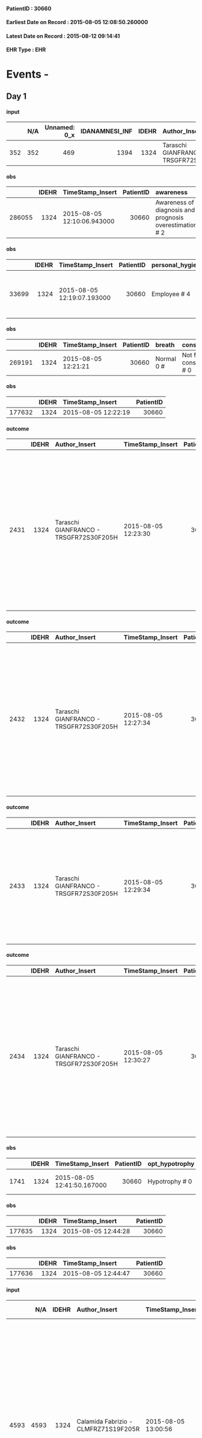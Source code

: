 
#### PatientID : 30660
#### Earliest Date on Record : 2015-08-05 12:08:50.260000
#### Latest Date on Record : 2015-08-12 09:14:41
#### EHR Type : EHR

# Events - 

## Day 1

#### input
|     |    N/A |   Unnamed: 0_x |   IDANAMNESI_INF |   IDEHR | Author_Insert                          | TimeStamp_Insert           | EHRType   |   PatientID |   IDDigitalSignDocument |   Non_Rilevabile_x | Note_Non_Rilevabile_x   | nutritional   | cognitivo_percettivo   | perc_salute               | rapporti_fam   | persone_vicine   | Caregiver   | Religion     |
|----:|-------:|---------------:|-----------------:|--------:|:---------------------------------------|:---------------------------|:----------|------------:|------------------------:|-------------------:|:------------------------|:--------------|:-----------------------|:--------------------------|:---------------|:-----------------|:------------|:-------------|
| 352 |    352 |            469 |             1394 |    1324 | Taraschi GIANFRANCO - TRSGFR72S30F205H | 2015-08-05 12:08:50.260000 | EHR       |       30660 |                  114526 |                  0 | NR                      | emesis # 1    | uncontrolled pain # 0  | perdit√ † Performance # 0 | is # 0         | sons             | husband     | Catholic # 0 |

#### obs
|        |   IDEHR | TimeStamp_Insert           |   PatientID | awareness                                               |
|-------:|--------:|:---------------------------|------------:|:--------------------------------------------------------|
| 286055 |    1324 | 2015-08-05 12:10:06.943000 |       30660 | Awareness of diagnosis and prognosis overestimation # 2 |

#### obs
|       |   IDEHR | TimeStamp_Insert           |   PatientID | personal_hygiene   | urine_elimination   | mobility     | active_diuresis     | asthenia   | motor_performance                                                                                  | body_temp    | diet       | feces_elimination   |
|------:|--------:|:---------------------------|------------:|:-------------------|:--------------------|:-------------|:--------------------|:-----------|:---------------------------------------------------------------------------------------------------|:-------------|:-----------|:--------------------|
| 33699 |    1324 | 2015-08-05 12:19:07.193000 |       30660 | Employee # 4       | Employee # 4        | Employee # 4 | active diuresis # 0 | Severe # 2 | 30% - Patient with directions to the hospital or home hospitalization, intensive home support # 03 | Apyrexia # 0 | Absent # 4 | Employee # 4        |

#### obs
|        |   IDEHR | TimeStamp_Insert    |   PatientID | breath     | consolability           | body_language   | facial_expression                       |
|-------:|--------:|:--------------------|------------:|:-----------|:------------------------|:----------------|:----------------------------------------|
| 269191 |    1324 | 2015-08-05 12:21:21 |       30660 | Normal 0 # | Not for consolation # 0 | Relaxed # 0     | Sad, anxious, contracted (frowning) # 1 |

#### obs
|        |   IDEHR | TimeStamp_Insert    |   PatientID |
|-------:|--------:|:--------------------|------------:|
| 177632 |    1324 | 2015-08-05 12:22:19 |       30660 |

#### outcome
|      |   IDEHR | Author_Insert                          | TimeStamp_Insert    |   PatientID |   IDDigitalSignDocument |   IDPAI_VIDAS | opt_problem                         |   opt_problem_num | opt_obiettivo                                                                                                                                                                              |   opt_obiettivo_num | opt_stato_problema   |   opt_stato_problema_num | opt_interventi                                                                                                                                                                                                                                                 |   opt_interventi_num |
|-----:|--------:|:---------------------------------------|:--------------------|------------:|------------------------:|--------------:|:------------------------------------|------------------:|:-------------------------------------------------------------------------------------------------------------------------------------------------------------------------------------------|--------------------:|:---------------------|-------------------------:|:---------------------------------------------------------------------------------------------------------------------------------------------------------------------------------------------------------------------------------------------------------------|---------------------:|
| 2431 |    1324 | Taraschi GIANFRANCO - TRSGFR72S30F205H | 2015-08-05 12:23:30 |       30660 |                  114544 |          4441 | Deficit in the care of s√® # 25 = 0 |                 4 | Maintain dignity ¬ † of the patient, where possible, helping him to accept their own limitations, considering himself realistic and objective (eating, bathing, dressing, delete) # 42 = 0 |                   4 | Open Problem # 1     |                        1 | Counseling - Encourage to express feelings about the care deficit s√® # 184 = 0; Counseling - Exploring her gently disabilit√ † ¬ † # 185 = 0; Counseling - Exploring the patient's feelings in relation to his disability √ † ¬ † and its need help # 186 = 0 |                    4 |

#### outcome
|      |   IDEHR | Author_Insert                          | TimeStamp_Insert    |   PatientID |   IDDigitalSignDocument |   IDPAI_VIDAS | opt_problem                               |   opt_problem_num | opt_obiettivo                                  |   opt_obiettivo_num | opt_stato_problema   |   opt_stato_problema_num | opt_interventi                                                                                                                                                                                                                        |   opt_interventi_num |
|-----:|--------:|:---------------------------------------|:--------------------|------------:|------------------------:|--------------:|:------------------------------------------|------------------:|:-----------------------------------------------|--------------------:|:---------------------|-------------------------:|:--------------------------------------------------------------------------------------------------------------------------------------------------------------------------------------------------------------------------------------|---------------------:|
| 2432 |    1324 | Taraschi GIANFRANCO - TRSGFR72S30F205H | 2015-08-05 12:27:34 |       30660 |                  114548 |          4442 | Nutrition / Hydration inadequate # 34 = 0 |                 4 | Proper power management via NET / NPT # 75 = 0 |                   4 | Open Problem # 1     |                        1 | Counseling - Educate the importance of adequate nutrition to the needs of the assisted and prognosis # 631 = 0; Counseling - Educate the importance of administering reduced, frequent meals distributed throughout the day # 632 = 0 |                    4 |

#### outcome
|      |   IDEHR | Author_Insert                          | TimeStamp_Insert    |   PatientID |   IDDigitalSignDocument |   IDPAI_VIDAS | opt_problem                                                      |   opt_problem_num | opt_obiettivo                                                           |   opt_obiettivo_num | opt_stato_problema   |   opt_stato_problema_num | opt_interventi                                                                                                                                                                          |   opt_interventi_num |
|-----:|--------:|:---------------------------------------|:--------------------|------------:|------------------------:|--------------:|:-----------------------------------------------------------------|------------------:|:------------------------------------------------------------------------|--------------------:|:---------------------|-------------------------:|:----------------------------------------------------------------------------------------------------------------------------------------------------------------------------------------|---------------------:|
| 2433 |    1324 | Taraschi GIANFRANCO - TRSGFR72S30F205H | 2015-08-05 12:29:34 |       30660 |                  114555 |          4443 | Impaired mobility † ¬ / limitation of physical movement # 27 = 0 |                 4 | Minimize possibilities ¬ † injury. If present, maintaining QoL # 47 = 0 |                   4 | Open Problem # 1     |                        1 | Implementation PAI - Avoid biased positions # 294 = 0; PAI Implementation - Keeping the skin well hydrated and elastic # 295 = 0; PAI Implementation - Adaptation environment # 296 = 0 |                    4 |

#### outcome
|      |   IDEHR | Author_Insert                          | TimeStamp_Insert    |   PatientID |   IDDigitalSignDocument |   IDPAI_VIDAS | opt_problem                                                                |   opt_problem_num | opt_obiettivo                                                   |   opt_obiettivo_num | opt_stato_problema   |   opt_stato_problema_num | opt_interventi                                                                                                                                                                                                                                                                   |   opt_interventi_num |
|-----:|--------:|:---------------------------------------|:--------------------|------------:|------------------------:|--------------:|:---------------------------------------------------------------------------|------------------:|:----------------------------------------------------------------|--------------------:|:---------------------|-------------------------:|:---------------------------------------------------------------------------------------------------------------------------------------------------------------------------------------------------------------------------------------------------------------------------------|---------------------:|
| 2434 |    1324 | Taraschi GIANFRANCO - TRSGFR72S30F205H | 2015-08-05 12:30:27 |       30660 |                  114556 |          4444 | Alteration of comfort associated with chronic pain and / or acute # 29 = 0 |                 2 | The patient riferir√ † ¬ † a satisfactory pain control # 56 = 0 |                   1 | Open Problem # 1     |                        1 | Implementation PAI - Therapeutic adjustment # 441 = 0; Implementation PAI - Evaluate the efficacy of drug administration # 443 = 0; Counseling - Sharing with the patient the therapeutic path # 444 = 0; Counseling - Sharing with the caregiver the therapeutic path # 445 = 0 |                    2 |

#### obs
|      |   IDEHR | TimeStamp_Insert           |   PatientID | opt_hypotrophy   | anorexia     | asthenia   | dyspnoea   | body_temp    | mood                | cognitive_state       |
|-----:|--------:|:---------------------------|------------:|:-----------------|:-------------|:-----------|:-----------|:-------------|:--------------------|:----------------------|
| 1741 |    1324 | 2015-08-05 12:41:50.167000 |       30660 | Hypotrophy # 0   | Anorexia # 0 | Severe # 3 | No # 0     | Apyrexia # 0 | Closing itself # 01 | confused at times 0 # |

#### obs
|        |   IDEHR | TimeStamp_Insert    |   PatientID |
|-------:|--------:|:--------------------|------------:|
| 177635 |    1324 | 2015-08-05 12:44:28 |       30660 |

#### obs
|        |   IDEHR | TimeStamp_Insert    |   PatientID |
|-------:|--------:|:--------------------|------------:|
| 177636 |    1324 | 2015-08-05 12:44:47 |       30660 |

#### input
|      |    N/A |   IDEHR | Author_Insert                        | TimeStamp_Insert    | EHRType   |   PatientID |   IDDigitalSignDocument | persone_vicine   |   Unnamed: 0_y |   IDANAMNESI_MED |   Non_Rilevabile_y | Note_Non_Rilevabile_y   | opt_consapevolezza                   | diagnosis                                                                                                                                                                                                                                                                                                                                                                        |
|-----:|-------:|--------:|:-------------------------------------|:--------------------|:----------|------------:|------------------------:|:-----------------|---------------:|-----------------:|-------------------:|:------------------------|:-------------------------------------|:---------------------------------------------------------------------------------------------------------------------------------------------------------------------------------------------------------------------------------------------------------------------------------------------------------------------------------------------------------------------------------|
| 4593 |   4593 |    1324 | Calamida Fabrizio - CLMFRZ71S19F205R | 2015-08-05 13:00:56 | EHR       |       30660 |                  114582 | N/A              |           1269 |             2530 |                  0 | NR                      | There are elements of evaluation # 7 | diagnosis of uterine leiomyosarcoma in November 2011 treated surgically, CT and RT palliation of bone metastases. Currently, the extent of disease √® peritoneal, bone (diffuse to the rachis in toto conditioning paraplegia, right clavicle and humerus), pulmonary and cerebral for which √® been hospitalized from 27/07 to 08/05/2015 for execution of RT palliative brain. |

#### input
|       |    N/A |   IDEHR | Author_Insert                        | TimeStamp_Insert    | EHRType   |   PatientID |   IDDigitalSignDocument | persone_vicine   |   Unnamed: 0_x.2 |   IDDIAGNOSI_CROSSOU |   Non_Rilevabile_x.2 | ds_ICD                                        |
|------:|-------:|--------:|:-------------------------------------|:--------------------|:----------|------------:|------------------------:|:-----------------|-----------------:|---------------------:|---------------------:|:----------------------------------------------|
| 13984 |  13984 |    1324 | Calamida Fabrizio - CLMFRZ71S19F205R | 2015-08-05 14:47:17 | EHR       |       30660 |                  114640 | N/A              |             1769 |                 1769 |                    0 | V667 - Trattamento per cure palliative#2402=0 |

#### input
|       |    N/A |   IDEHR | Author_Insert                        | TimeStamp_Insert    | EHRType   |   PatientID |   IDDigitalSignDocument | persone_vicine   |   Unnamed: 0_x.2 |   IDDIAGNOSI_CROSSOU |   Non_Rilevabile_x.2 | ds_ICD                                                               |
|------:|-------:|--------:|:-------------------------------------|:--------------------|:----------|------------:|------------------------:|:-----------------|-----------------:|---------------------:|---------------------:|:---------------------------------------------------------------------|
| 13985 |  13985 |    1324 | Calamida Fabrizio - CLMFRZ71S19F205R | 2015-08-05 14:47:32 | EHR       |       30660 |                  114641 | N/A              |             1770 |                 1770 |                    0 | 1976 - Tumori maligni secondari di retroperitoneo e peritoneo#2154=0 |

#### input
|       |    N/A |   IDEHR | Author_Insert                        | TimeStamp_Insert    | EHRType   |   PatientID |   IDDigitalSignDocument | persone_vicine   |   Unnamed: 0_x.2 |   IDDIAGNOSI_CROSSOU |   Non_Rilevabile_x.2 | ds_ICD                                             |
|------:|-------:|--------:|:-------------------------------------|:--------------------|:----------|------------:|------------------------:|:-----------------|-----------------:|---------------------:|---------------------:|:---------------------------------------------------|
| 13986 |  13986 |    1324 | Calamida Fabrizio - CLMFRZ71S19F205R | 2015-08-05 14:47:44 | EHR       |       30660 |                  114642 | N/A              |             1771 |                 1771 |                    0 | 1970 - Tumori maligni secondari del polmone#2148=0 |

#### input
|       |    N/A |   IDEHR | Author_Insert                        | TimeStamp_Insert    | EHRType   |   PatientID |   IDDigitalSignDocument | persone_vicine   |   Unnamed: 0_x.2 |   IDDIAGNOSI_CROSSOU |   Non_Rilevabile_x.2 | ds_ICD                                                         |
|------:|-------:|--------:|:-------------------------------------|:--------------------|:----------|------------:|------------------------:|:-----------------|-----------------:|---------------------:|---------------------:|:---------------------------------------------------------------|
| 13987 |  13987 |    1324 | Calamida Fabrizio - CLMFRZ71S19F205R | 2015-08-05 14:47:56 | EHR       |       30660 |                  114643 | N/A              |             1772 |                 1772 |                    0 | 1985 - Tumori maligni secondari di osso e midollo osseo#2162=0 |

#### input
|       |    N/A |   IDEHR | Author_Insert                        | TimeStamp_Insert    | EHRType   |   PatientID |   IDDigitalSignDocument | persone_vicine   |   Unnamed: 0_x.2 |   IDDIAGNOSI_CROSSOU |   Non_Rilevabile_x.2 | ds_ICD                                                               |
|------:|-------:|--------:|:-------------------------------------|:--------------------|:----------|------------:|------------------------:|:-----------------|-----------------:|---------------------:|---------------------:|:---------------------------------------------------------------------|
| 13988 |  13988 |    1324 | Calamida Fabrizio - CLMFRZ71S19F205R | 2015-08-05 14:48:14 | EHR       |       30660 |                  114644 | N/A              |             1773 |                 1773 |                    0 | 1983 - Tumori maligni secondari di encefalo e midollo spinale#2160=0 |

#### input
|       |    N/A |   IDEHR | Author_Insert                        | TimeStamp_Insert    | EHRType   |   PatientID |   IDDigitalSignDocument | persone_vicine   |   Unnamed: 0_x.2 |   IDDIAGNOSI_CROSSOU |   Non_Rilevabile_x.2 | ds_ICD                                                         |
|------:|-------:|--------:|:-------------------------------------|:--------------------|:----------|------------:|------------------------:|:-----------------|-----------------:|---------------------:|---------------------:|:---------------------------------------------------------------|
| 13989 |  13989 |    1324 | Calamida Fabrizio - CLMFRZ71S19F205R | 2015-08-05 14:48:26 | EHR       |       30660 |                  114645 | N/A              |             1774 |                 1774 |                    0 | V604 - Mancanza di un familiare capace di prestare cure#2383=0 |

#### obs
|       |   IDEHR | TimeStamp_Insert           |   PatientID | opt_cooperation                           | chk_ausili_presidi   | opt_care_giver   | motor_performance              | body_temp    | agitation_behavior_freq   |
|------:|--------:|:---------------------------|------------:|:------------------------------------------|:---------------------|:-----------------|:-------------------------------|:-------------|:--------------------------|
| 78694 |    1324 | 2015-08-05 17:11:32.940000 |       30660 | discomfort to the technical maneuvers # 2 | absorbency # 0       | This # 0         | bedridden, nontransferable # 5 | Apyrexia # 1 | quiet # 0                 |

#### obs
|        |   IDEHR | TimeStamp_Insert    |   PatientID |
|-------:|--------:|:--------------------|------------:|
| 131067 |    1324 | 2015-08-05 17:13:09 |       30660 |

#### obs
|       |   IDEHR | TimeStamp_Insert           |   PatientID | personal_hygiene   | urine_elimination   | mobility     | active_diuresis     | asthenia   | motor_performance                                                                                  | body_temp    | mood                | diet       | feces_elimination   |
|------:|--------:|:---------------------------|------------:|:-------------------|:--------------------|:-------------|:--------------------|:-----------|:---------------------------------------------------------------------------------------------------|:-------------|:--------------------|:-----------|:--------------------|
| 33716 |    1324 | 2015-08-05 21:57:01.413000 |       30660 | Employee # 4       | Employee # 4        | Employee # 4 | active diuresis # 0 | Severe # 2 | 30% - Patient with directions to the hospital or home hospitalization, intensive home support # 03 | Apyrexia # 0 | Closing itself # 01 | Absent # 4 | Employee # 4        |

#### obs
|        |   IDEHR | TimeStamp_Insert    |   PatientID |
|-------:|--------:|:--------------------|------------:|
| 177651 |    1324 | 2015-08-05 21:57:22 |       30660 |

#### obs
|       |   IDEHR | TimeStamp_Insert           |   PatientID |
|------:|--------:|:---------------------------|------------:|
| 33730 |    1324 | 2015-08-06 06:09:12.087000 |       30660 |

#### obs
|        |   IDEHR | TimeStamp_Insert    |   PatientID | pain_relief              |
|-------:|--------:|:--------------------|------------:|:-------------------------|
| 177664 |    1324 | 2015-08-06 06:10:38 |       30660 | 100% - Total Relief # 10 |

#### obs
|       |   IDEHR | TimeStamp_Insert           |   PatientID | chk_ausili_presidi      |
|------:|--------:|:---------------------------|------------:|:------------------------|
| 78707 |    1324 | 2015-08-06 06:43:57.253000 |       30660 | disposable sleepers # 1 |

#### obs
|        |   IDEHR | TimeStamp_Insert    |   PatientID | breath     | consolability           | body_language                             | facial_expression           |
|-------:|--------:|:--------------------|------------:|:-----------|:------------------------|:------------------------------------------|:----------------------------|
| 269198 |    1324 | 2015-08-06 06:45:30 |       30660 | Normal 0 # | Not for consolation # 0 | Teso. nervous movements. Restlessness # 1 | Smiling or inexpressive # 0 |

#### obs
|        |   IDEHR | TimeStamp_Insert    |   PatientID | breath     | consolability           | body_language                             | facial_expression           |
|-------:|--------:|:--------------------|------------:|:-----------|:------------------------|:------------------------------------------|:----------------------------|
| 269200 |    1324 | 2015-08-06 10:04:44 |       30660 | Normal 0 # | Not for consolation # 0 | Teso. nervous movements. Restlessness # 1 | Smiling or inexpressive # 0 |

#### obs
|       |   IDEHR | TimeStamp_Insert           |   PatientID | personal_hygiene   | urine_elimination   | mobility     | active_diuresis     | lack_of_appetite     | asthenia   | dyspnoea               | motor_performance                                                                                  | mood        | diet       | cognitive_state          | feces_elimination   | consumption_help   |
|------:|--------:|:---------------------------|------------:|:-------------------|:--------------------|:-------------|:--------------------|:---------------------|:-----------|:-----------------------|:---------------------------------------------------------------------------------------------------|:------------|:-----------|:-------------------------|:--------------------|:-------------------|
| 33745 |    1324 | 2015-08-06 11:27:36.523000 |       30660 | Employee # 4       | Employee # 4        | Employee # 4 | active diuresis # 0 | loss of appetite # 0 | Severe # 2 | from severe stress # 2 | 30% - Patient with directions to the hospital or home hospitalization, intensive home support # 03 | Apathy # 00 | Absent # 4 | confused - sometimes # 0 | Employee # 4        | # 4 employees      |

#### obs
|       |   IDEHR | TimeStamp_Insert           |   PatientID | opt_cooperation   | opt_care_giver   | asthenia   | motor_performance              | body_temp    | agitation_behavior_freq   | diet       |
|------:|--------:|:---------------------------|------------:|:------------------|:-----------------|:-----------|:-------------------------------|:-------------|:--------------------------|:-----------|
| 78719 |    1324 | 2015-08-06 11:39:39.203000 |       30660 | uncooperative # 1 | This # 0         | Severe # 2 | bedridden, nontransferable # 5 | Apyrexia # 1 | quiet # 0                 | absent # 4 |

#### obs
|        |   IDEHR | TimeStamp_Insert    |   PatientID |
|-------:|--------:|:--------------------|------------:|
| 131082 |    1324 | 2015-08-06 11:40:33 |       30660 |


## Day 2

#### obs
|      |   IDEHR | TimeStamp_Insert           |   PatientID | opt_hypotrophy   | anorexia     | asthenia   | dyspnoea   | body_temp    | mood                | cognitive_state       |
|-----:|--------:|:---------------------------|------------:|:-----------------|:-------------|:-----------|:-----------|:-------------|:--------------------|:----------------------|
| 1749 |    1324 | 2015-08-06 15:44:12.417000 |       30660 | Hypotrophy # 0   | Anorexia # 0 | Severe # 3 | No # 0     | Apyrexia # 0 | Closing itself # 01 | confused at times 0 # |

#### obs
|        |   IDEHR | TimeStamp_Insert    |   PatientID | breath     | consolability           | body_language                             | facial_expression           |
|-------:|--------:|:--------------------|------------:|:-----------|:------------------------|:------------------------------------------|:----------------------------|
| 269205 |    1324 | 2015-08-06 15:44:39 |       30660 | Normal 0 # | Not for consolation # 0 | Teso. nervous movements. Restlessness # 1 | Smiling or inexpressive # 0 |

#### obs
|       |   IDEHR | TimeStamp_Insert           |   PatientID | chk_ausili_presidi      | opt_care_giver   | chk_gastrointestinal_symptoms   | dyspnoea    | motor_performance              |
|------:|--------:|:---------------------------|------------:|:------------------------|:-----------------|:--------------------------------|:------------|:-------------------------------|
| 78739 |    1324 | 2015-08-06 16:21:24.827000 |       30660 | disposable sleepers # 1 | This # 0         | loss of appetite # 3            | at rest # 0 | bedridden, nontransferable # 5 |

#### obs
|        |   IDEHR | TimeStamp_Insert    |   PatientID |
|-------:|--------:|:--------------------|------------:|
| 131095 |    1324 | 2015-08-06 16:22:00 |       30660 |

#### obs
|       |   IDEHR | TimeStamp_Insert           |   PatientID | personal_hygiene   | urine_elimination   | mobility     | active_diuresis     | lack_of_appetite     | asthenia   | dyspnoea               | motor_performance                                                                                  | mood        | diet       | cognitive_state          | feces_elimination   | consumption_help   |
|------:|--------:|:---------------------------|------------:|:-------------------|:--------------------|:-------------|:--------------------|:---------------------|:-----------|:-----------------------|:---------------------------------------------------------------------------------------------------|:------------|:-----------|:-------------------------|:--------------------|:-------------------|
| 33759 |    1324 | 2015-08-06 17:02:14.510000 |       30660 | Employee # 4       | Employee # 4        | Employee # 4 | active diuresis # 0 | loss of appetite # 0 | Severe # 2 | from severe stress # 2 | 30% - Patient with directions to the hospital or home hospitalization, intensive home support # 03 | Apathy # 00 | Absent # 4 | confused - sometimes # 0 | Employee # 4        | # 4 employees      |

#### obs
|        |   IDEHR | TimeStamp_Insert    |   PatientID | pain_relief              |
|-------:|--------:|:--------------------|------------:|:-------------------------|
| 177692 |    1324 | 2015-08-06 17:02:38 |       30660 | 100% - Total Relief # 10 |

#### obs
|        |   IDEHR | TimeStamp_Insert           |   PatientID |
|-------:|--------:|:---------------------------|------------:|
| 286063 |    1324 | 2015-08-06 21:19:20.277000 |       30660 |

#### obs
|       |   IDEHR | TimeStamp_Insert           |   PatientID | personal_hygiene   | urine_elimination   | mobility     | active_diuresis     | asthenia   | motor_performance                                                                                  | diet       | cognitive_state             | feces_elimination   | consumption_help   |
|------:|--------:|:---------------------------|------------:|:-------------------|:--------------------|:-------------|:--------------------|:-----------|:---------------------------------------------------------------------------------------------------|:-----------|:----------------------------|:--------------------|:-------------------|
| 33774 |    1324 | 2015-08-07 05:34:35.127000 |       30660 | Employee # 4       | Employee # 4        | Employee # 4 | active diuresis # 0 | Severe # 2 | 30% - Patient with directions to the hospital or home hospitalization, intensive home support # 03 | Absent # 4 | confused - continuously # 1 | Employee # 4        | # 4 employees      |

#### obs
|        |   IDEHR | TimeStamp_Insert    |   PatientID | breath     | consolability           | body_language   | facial_expression           |
|-------:|--------:|:--------------------|------------:|:-----------|:------------------------|:----------------|:----------------------------|
| 269211 |    1324 | 2015-08-07 05:35:24 |       30660 | Normal 0 # | Not for consolation # 0 | Relaxed # 0     | Smiling or inexpressive # 0 |

#### obs
|       |   IDEHR | TimeStamp_Insert           |   PatientID | chk_ausili_presidi                   | opt_care_giver   | body_temp    |
|------:|--------:|:---------------------------|------------:|:-------------------------------------|:-----------------|:-------------|
| 78759 |    1324 | 2015-08-07 06:02:45.947000 |       30660 | absorbency # 0; bladder catheter # 3 | absent # 2       | Apyrexia # 1 |

#### obs
|        |   IDEHR | TimeStamp_Insert    |   PatientID |
|-------:|--------:|:--------------------|------------:|
| 131112 |    1324 | 2015-08-07 06:03:35 |       30660 |


## Day 3

#### obs
|       |   IDEHR | TimeStamp_Insert           |   PatientID | personal_hygiene   | urine_elimination   | mobility     | active_diuresis     | asthenia   | motor_performance                                                                                  | body_temp    | diet       | cognitive_state             | feces_elimination   |
|------:|--------:|:---------------------------|------------:|:-------------------|:--------------------|:-------------|:--------------------|:-----------|:---------------------------------------------------------------------------------------------------|:-------------|:-----------|:----------------------------|:--------------------|
| 33781 |    1324 | 2015-08-07 12:18:13.197000 |       30660 | Employee # 4       | Employee # 4        | Employee # 4 | active diuresis # 0 | Severe # 2 | 30% - Patient with directions to the hospital or home hospitalization, intensive home support # 03 | Apyrexia # 0 | Absent # 4 | confused - continuously # 1 | Employee # 4        |

#### obs
|       |   IDEHR | TimeStamp_Insert           |   PatientID | opt_cooperation   | motor_performance              | diet       | cognitive_state          | consumption_help   |
|------:|--------:|:---------------------------|------------:|:------------------|:-------------------------------|:-----------|:-------------------------|:-------------------|
| 78776 |    1324 | 2015-08-07 12:20:06.710000 |       30660 | uncooperative # 1 | bedridden, nontransferable # 5 | absent # 4 | confused - sometimes # 0 | # 4 employees      |

#### obs
|        |   IDEHR | TimeStamp_Insert    |   PatientID |
|-------:|--------:|:--------------------|------------:|
| 177716 |    1324 | 2015-08-07 12:21:34 |       30660 |

#### obs
|        |   IDEHR | TimeStamp_Insert           |   PatientID |
|-------:|--------:|:---------------------------|------------:|
| 286066 |    1324 | 2015-08-07 15:15:08.197000 |       30660 |

#### obs
|        |   IDEHR | TimeStamp_Insert    |   PatientID | pain_freq      |
|-------:|--------:|:--------------------|------------:|:---------------|
| 177727 |    1324 | 2015-08-07 15:16:59 |       30660 | Continuous 0 # |

#### obs
|      |   IDEHR | TimeStamp_Insert           |   PatientID | opt_hypotrophy   | anorexia     | asthenia   | dyspnoea   | body_temp    | agitation_behavior_freq   | cognitive_state           |
|-----:|--------:|:---------------------------|------------:|:-----------------|:-------------|:-----------|:-----------|:-------------|:--------------------------|:--------------------------|
| 1751 |    1324 | 2015-08-07 15:19:22.543000 |       30660 | Hypotrophy # 0   | Anorexia # 0 | Severe # 3 | No # 0     | Apyrexia # 0 | agitated at times # 2     | continuously confused # 1 |

#### obs
|       |   IDEHR | TimeStamp_Insert           |   PatientID | opt_cooperation   | opt_care_giver   | opt_dehydration   | motor_performance              | diet       | cognitive_state          | consumption_help   |
|------:|--------:|:---------------------------|------------:|:------------------|:-----------------|:------------------|:-------------------------------|:-----------|:-------------------------|:-------------------|
| 78786 |    1324 | 2015-08-07 16:34:51.733000 |       30660 | uncooperative # 1 | This # 0         | Dehydration # 0   | bedridden, nontransferable # 5 | absent # 4 | confused - sometimes # 0 | # 4 employees      |

#### obs
|        |   IDEHR | TimeStamp_Insert    |   PatientID |
|-------:|--------:|:--------------------|------------:|
| 131131 |    1324 | 2015-08-07 16:35:24 |       30660 |

#### obs
|        |   IDEHR | TimeStamp_Insert    |   PatientID | breath     | consolability           | body_language   | facial_expression           |
|-------:|--------:|:--------------------|------------:|:-----------|:------------------------|:----------------|:----------------------------|
| 269219 |    1324 | 2015-08-07 18:05:42 |       30660 | Normal 0 # | Not for consolation # 0 | Relaxed # 0     | Smiling or inexpressive # 0 |

#### obs
|       |   IDEHR | TimeStamp_Insert           |   PatientID | personal_hygiene   | urine_elimination   | mobility     | active_diuresis     | lack_of_appetite     | asthenia   | dyspnoea               | motor_performance                                                                       | diet       | feces_elimination   | consumption_help   |
|------:|--------:|:---------------------------|------------:|:-------------------|:--------------------|:-------------|:--------------------|:---------------------|:-----------|:-----------------------|:----------------------------------------------------------------------------------------|:-----------|:--------------------|:-------------------|
| 33794 |    1324 | 2015-08-07 18:13:43.277000 |       30660 | Employee # 4       | Employee # 4        | Employee # 4 | active diuresis # 0 | loss of appetite # 0 | Severe # 2 | from severe stress # 2 | 20% - Patient with serious impairment of organ functions, one or irreversible pi√π # 02 | Absent # 4 | Employee # 4        | # 4 employees      |

#### obs
|        |   IDEHR | TimeStamp_Insert    |   PatientID | breath     | consolability           | body_language   | facial_expression           |
|-------:|--------:|:--------------------|------------:|:-----------|:------------------------|:----------------|:----------------------------|
| 269221 |    1324 | 2015-08-08 01:58:10 |       30660 | Normal 0 # | Not for consolation # 0 | Relaxed # 0     | Smiling or inexpressive # 0 |

#### obs
|       |   IDEHR | TimeStamp_Insert           |   PatientID | personal_hygiene   | urine_elimination   | mobility     | active_diuresis     | lack_of_appetite     | asthenia   | dyspnoea               | motor_performance                                                                       | diet       | feces_elimination   | consumption_help   |
|------:|--------:|:---------------------------|------------:|:-------------------|:--------------------|:-------------|:--------------------|:---------------------|:-----------|:-----------------------|:----------------------------------------------------------------------------------------|:-----------|:--------------------|:-------------------|
| 33807 |    1324 | 2015-08-08 05:18:57.147000 |       30660 | Employee # 4       | Employee # 4        | Employee # 4 | active diuresis # 0 | loss of appetite # 0 | Severe # 2 | from severe stress # 2 | 20% - Patient with serious impairment of organ functions, one or irreversible pi√π # 02 | Absent # 4 | Employee # 4        | # 4 employees      |

#### obs
|       |   IDEHR | TimeStamp_Insert           |   PatientID | chk_ausili_presidi                   | dyspnoea    | body_temp    | agitation_behavior_freq   |
|------:|--------:|:---------------------------|------------:|:-------------------------------------|:------------|:-------------|:--------------------------|
| 78799 |    1324 | 2015-08-08 05:26:07.713000 |       30660 | absorbency # 0; bladder catheter # 3 | at rest # 0 | Apyrexia # 1 | quiet # 0                 |

#### obs
|        |   IDEHR | TimeStamp_Insert    |   PatientID |
|-------:|--------:|:--------------------|------------:|
| 131140 |    1324 | 2015-08-08 05:26:41 |       30660 |

#### obs
|        |   IDEHR | TimeStamp_Insert    |   PatientID | breath     | consolability           | body_language   | facial_expression           |
|-------:|--------:|:--------------------|------------:|:-----------|:------------------------|:----------------|:----------------------------|
| 269222 |    1324 | 2015-08-08 05:27:52 |       30660 | Normal 0 # | Not for consolation # 0 | Relaxed # 0     | Smiling or inexpressive # 0 |

#### obs
|        |   IDEHR | TimeStamp_Insert    |   PatientID | breath                                                                          | consolability           | body_language   | facial_expression           |
|-------:|--------:|:--------------------|------------:|:--------------------------------------------------------------------------------|:------------------------|:----------------|:----------------------------|
| 269225 |    1324 | 2015-08-08 10:29:34 |       30660 | Breath at times altered. Short periods of hyperventilation (breathing hard) # 1 | Not for consolation # 0 | Relaxed # 0     | Smiling or inexpressive # 0 |

#### obs
|      |   IDEHR | TimeStamp_Insert           |   PatientID | body_temp    |
|-----:|--------:|:---------------------------|------------:|:-------------|
| 1756 |    1324 | 2015-08-08 10:47:59.847000 |       30660 | Apyrexia # 0 |

#### obs
|        |   IDEHR | TimeStamp_Insert    |   PatientID | breath     | consolability           | body_language   | facial_expression           |
|-------:|--------:|:--------------------|------------:|:-----------|:------------------------|:----------------|:----------------------------|
| 269226 |    1324 | 2015-08-08 10:48:45 |       30660 | Normal 0 # | Not for consolation # 0 | Relaxed # 0     | Smiling or inexpressive # 0 |

#### obs
|        |   IDEHR | TimeStamp_Insert           |   PatientID |
|-------:|--------:|:---------------------------|------------:|
| 286069 |    1324 | 2015-08-08 10:50:55.740000 |       30660 |


## Day 4

#### obs
|        |   IDEHR | TimeStamp_Insert    |   PatientID | breath     | consolability           | body_language   | facial_expression   |
|-------:|--------:|:--------------------|------------:|:-----------|:------------------------|:----------------|:--------------------|
| 269228 |    1324 | 2015-08-08 12:41:55 |       30660 | Normal 0 # | Not for consolation # 0 | Relaxed # 0     | Grimacing # 2       |

#### obs
|        |   IDEHR | TimeStamp_Insert    |   PatientID | breath     | consolability           | body_language   | facial_expression           |
|-------:|--------:|:--------------------|------------:|:-----------|:------------------------|:----------------|:----------------------------|
| 269230 |    1324 | 2015-08-08 17:44:39 |       30660 | Normal 0 # | Not for consolation # 0 | Relaxed # 0     | Smiling or inexpressive # 0 |

#### obs
|       |   IDEHR | TimeStamp_Insert           |   PatientID | mobility     | motor_performance                                                                       |
|------:|--------:|:---------------------------|------------:|:-------------|:----------------------------------------------------------------------------------------|
| 33817 |    1324 | 2015-08-08 18:15:58.267000 |       30660 | Employee # 4 | 20% - Patient with serious impairment of organ functions, one or irreversible pi√π # 02 |

#### obs
|        |   IDEHR | TimeStamp_Insert    |   PatientID | breath     | consolability           | body_language   | facial_expression           |
|-------:|--------:|:--------------------|------------:|:-----------|:------------------------|:----------------|:----------------------------|
| 269233 |    1324 | 2015-08-08 18:17:31 |       30660 | Normal 0 # | Not for consolation # 0 | Relaxed # 0     | Smiling or inexpressive # 0 |

#### obs
|        |   IDEHR | TimeStamp_Insert    |   PatientID | breath     | consolability           | body_language   | facial_expression           |
|-------:|--------:|:--------------------|------------:|:-----------|:------------------------|:----------------|:----------------------------|
| 269237 |    1324 | 2015-08-09 05:13:26 |       30660 | Normal 0 # | Not for consolation # 0 | Relaxed # 0     | Smiling or inexpressive # 0 |

#### obs
|       |   IDEHR | TimeStamp_Insert           |   PatientID | mobility     | motor_performance                                                                       |
|------:|--------:|:---------------------------|------------:|:-------------|:----------------------------------------------------------------------------------------|
| 33839 |    1324 | 2015-08-09 06:13:16.857000 |       30660 | Employee # 4 | 20% - Patient with serious impairment of organ functions, one or irreversible pi√π # 02 |

#### obs
|        |   IDEHR | TimeStamp_Insert    |   PatientID | breath     | consolability           | body_language   | facial_expression           |
|-------:|--------:|:--------------------|------------:|:-----------|:------------------------|:----------------|:----------------------------|
| 269241 |    1324 | 2015-08-09 06:14:04 |       30660 | Normal 0 # | Not for consolation # 0 | Relaxed # 0     | Smiling or inexpressive # 0 |

#### obs
|        |   IDEHR | TimeStamp_Insert    |   PatientID | breath                                                                          | consolability           | body_language   | facial_expression           |
|-------:|--------:|:--------------------|------------:|:--------------------------------------------------------------------------------|:------------------------|:----------------|:----------------------------|
| 269244 |    1324 | 2015-08-09 10:50:52 |       30660 | Breath at times altered. Short periods of hyperventilation (breathing hard) # 1 | Not for consolation # 0 | Relaxed # 0     | Smiling or inexpressive # 0 |

#### obs
|        |   IDEHR | TimeStamp_Insert    |   PatientID |
|-------:|--------:|:--------------------|------------:|
| 131181 |    1324 | 2015-08-09 11:43:06 |       30660 |


## Day 5

#### obs
|       |   IDEHR | TimeStamp_Insert           |   PatientID | personal_hygiene   | urine_elimination   | mobility     | active_diuresis     | asthenia   | motor_performance                                                                       | diet       | feces_elimination   |
|------:|--------:|:---------------------------|------------:|:-------------------|:--------------------|:-------------|:--------------------|:-----------|:----------------------------------------------------------------------------------------|:-----------|:--------------------|
| 33856 |    1324 | 2015-08-09 16:24:32.683000 |       30660 | Employee # 4       | Employee # 4        | Employee # 4 | active diuresis # 0 | Severe # 2 | 20% - Patient with serious impairment of organ functions, one or irreversible pi√π # 02 | Absent # 4 | Employee # 4        |

#### obs
|        |   IDEHR | TimeStamp_Insert    |   PatientID | breath     | consolability           | body_language   | facial_expression           |
|-------:|--------:|:--------------------|------------:|:-----------|:------------------------|:----------------|:----------------------------|
| 269247 |    1324 | 2015-08-09 17:38:11 |       30660 | Normal 0 # | Not for consolation # 0 | Relaxed # 0     | Smiling or inexpressive # 0 |

#### obs
|        |   IDEHR | TimeStamp_Insert    |   PatientID | breath     | consolability           | body_language   | facial_expression           |
|-------:|--------:|:--------------------|------------:|:-----------|:------------------------|:----------------|:----------------------------|
| 269248 |    1324 | 2015-08-09 18:06:25 |       30660 | Normal 0 # | Not for consolation # 0 | Relaxed # 0     | Smiling or inexpressive # 0 |

#### obs
|       |   IDEHR | TimeStamp_Insert           |   PatientID | chk_ausili_presidi                   | dyspnoea    | motor_performance              | body_temp    |
|------:|--------:|:---------------------------|------------:|:-------------------------------------|:------------|:-------------------------------|:-------------|
| 78898 |    1324 | 2015-08-10 05:02:21.430000 |       30660 | absorbency # 0; bladder catheter # 3 | at rest # 0 | bedridden, nontransferable # 5 | Apyrexia # 1 |

#### obs
|        |   IDEHR | TimeStamp_Insert    |   PatientID |
|-------:|--------:|:--------------------|------------:|
| 131211 |    1324 | 2015-08-10 05:02:59 |       30660 |

#### obs
|       |   IDEHR | TimeStamp_Insert           |   PatientID | mobility     | motor_performance                                                                       |
|------:|--------:|:---------------------------|------------:|:-------------|:----------------------------------------------------------------------------------------|
| 33873 |    1324 | 2015-08-10 05:31:29.737000 |       30660 | Employee # 4 | 20% - Patient with serious impairment of organ functions, one or irreversible pi√π # 02 |

#### obs
|        |   IDEHR | TimeStamp_Insert    |   PatientID | breath     | consolability           | body_language   | facial_expression           |
|-------:|--------:|:--------------------|------------:|:-----------|:------------------------|:----------------|:----------------------------|
| 269251 |    1324 | 2015-08-10 05:31:44 |       30660 | Normal 0 # | Not for consolation # 0 | Relaxed # 0     | Smiling or inexpressive # 0 |

#### obs
|       |   IDEHR | TimeStamp_Insert           |   PatientID | personal_hygiene   | mobility     | motor_performance                                                                       | body_temp   |
|------:|--------:|:---------------------------|------------:|:-------------------|:-------------|:----------------------------------------------------------------------------------------|:------------|
| 33879 |    1324 | 2015-08-10 08:12:54.283000 |       30660 | Employee # 4       | Employee # 4 | 20% - Patient with serious impairment of organ functions, one or irreversible pi√π # 02 | Fever # 1   |

#### obs
|       |   IDEHR | TimeStamp_Insert           |   PatientID | chk_ausili_presidi      | opt_care_giver   | dyspnoea    | motor_performance              | body_temp   | agitation_behavior_freq   |
|------:|--------:|:---------------------------|------------:|:------------------------|:-----------------|:------------|:-------------------------------|:------------|:--------------------------|
| 78914 |    1324 | 2015-08-10 11:35:28.470000 |       30660 | disposable sleepers # 1 | This # 0         | at rest # 0 | bedridden, nontransferable # 5 | Fever # 0   | quiet # 0                 |

#### obs
|        |   IDEHR | TimeStamp_Insert    |   PatientID | breath     | consolability           | body_language   | facial_expression           |
|-------:|--------:|:--------------------|------------:|:-----------|:------------------------|:----------------|:----------------------------|
| 269255 |    1324 | 2015-08-10 11:36:25 |       30660 | Normal 0 # | Not for consolation # 0 | Relaxed # 0     | Smiling or inexpressive # 0 |

#### obs
|        |   IDEHR | TimeStamp_Insert    |   PatientID |
|-------:|--------:|:--------------------|------------:|
| 131220 |    1324 | 2015-08-10 11:40:43 |       30660 |


## Day 6

#### obs
|        |   IDEHR | TimeStamp_Insert    |   PatientID | breath     | consolability           | body_language   | facial_expression           |
|-------:|--------:|:--------------------|------------:|:-----------|:------------------------|:----------------|:----------------------------|
| 269259 |    1324 | 2015-08-10 12:34:02 |       30660 | Normal 0 # | Not for consolation # 0 | Relaxed # 0     | Smiling or inexpressive # 0 |

#### obs
|      |   IDEHR | TimeStamp_Insert           |   PatientID | opt_hypotrophy   | asthenia   | dyspnoea   | body_temp    |
|-----:|--------:|:---------------------------|------------:|:-----------------|:-----------|:-----------|:-------------|
| 1770 |    1324 | 2015-08-10 12:36:09.300000 |       30660 | Hypotrophy # 0   | Severe # 3 | No # 0     | Apyrexia # 0 |

#### obs
|        |   IDEHR | TimeStamp_Insert           |   PatientID |
|-------:|--------:|:---------------------------|------------:|
| 286075 |    1324 | 2015-08-10 12:36:51.733000 |       30660 |

#### obs
|        |   IDEHR | TimeStamp_Insert    |   PatientID | breath     | consolability           | body_language   | facial_expression           |
|-------:|--------:|:--------------------|------------:|:-----------|:------------------------|:----------------|:----------------------------|
| 269263 |    1324 | 2015-08-10 13:53:03 |       30660 | Normal 0 # | Not for consolation # 0 | Relaxed # 0     | Smiling or inexpressive # 0 |

#### obs
|       |   IDEHR | TimeStamp_Insert           |   PatientID | chk_ausili_presidi   | opt_care_giver               | cachexia     | dyspnoea    | motor_performance              | body_temp    | agitation_behavior_freq   |
|------:|--------:|:---------------------------|------------:|:---------------------|:-----------------------------|:-------------|:------------|:-------------------------------|:-------------|:--------------------------|
| 78925 |    1324 | 2015-08-10 17:40:12.037000 |       30660 | urinary catheter # 3 | occasionally lives there # 1 | cachexia # 0 | at rest # 0 | bedridden, nontransferable # 5 | Apyrexia # 1 | quiet # 0                 |

#### obs
|        |   IDEHR | TimeStamp_Insert    |   PatientID | breath     | consolability           | body_language   | facial_expression           |
|-------:|--------:|:--------------------|------------:|:-----------|:------------------------|:----------------|:----------------------------|
| 269267 |    1324 | 2015-08-10 17:41:55 |       30660 | Normal 0 # | Not for consolation # 0 | Relaxed # 0     | Smiling or inexpressive # 0 |

#### obs
|       |   IDEHR | TimeStamp_Insert           |   PatientID | personal_hygiene   | mobility     | motor_performance                                                                       |
|------:|--------:|:---------------------------|------------:|:-------------------|:-------------|:----------------------------------------------------------------------------------------|
| 33898 |    1324 | 2015-08-10 17:46:53.197000 |       30660 | Employee # 4       | Employee # 4 | 20% - Patient with serious impairment of organ functions, one or irreversible pi√π # 02 |

#### obs
|        |   IDEHR | TimeStamp_Insert    |   PatientID | pain_relief              |
|-------:|--------:|:--------------------|------------:|:-------------------------|
| 177878 |    1324 | 2015-08-10 17:47:43 |       30660 | 100% - Total Relief # 10 |

#### obs
|       |   IDEHR | TimeStamp_Insert           |   PatientID |
|------:|--------:|:---------------------------|------------:|
| 78949 |    1324 | 2015-08-11 07:04:06.050000 |       30660 |

#### obs
|       |   IDEHR | TimeStamp_Insert           |   PatientID | personal_hygiene   | mobility     | dyspnoea    | motor_performance                                                                       |
|------:|--------:|:---------------------------|------------:|:-------------------|:-------------|:------------|:----------------------------------------------------------------------------------------|
| 33915 |    1324 | 2015-08-11 08:13:13.690000 |       30660 | Employee # 4       | Employee # 4 | at rest # 0 | 20% - Patient with serious impairment of organ functions, one or irreversible pi√π # 02 |

#### obs
|        |   IDEHR | TimeStamp_Insert    |   PatientID | breath     | consolability           | body_language   | facial_expression           |
|-------:|--------:|:--------------------|------------:|:-----------|:------------------------|:----------------|:----------------------------|
| 269278 |    1324 | 2015-08-11 08:15:25 |       30660 | Normal 0 # | Not for consolation # 0 | Relaxed # 0     | Smiling or inexpressive # 0 |

#### obs
|        |   IDEHR | TimeStamp_Insert    |   PatientID | pain_relief              |
|-------:|--------:|:--------------------|------------:|:-------------------------|
| 177902 |    1324 | 2015-08-11 11:13:28 |       30660 | 100% - Total Relief # 10 |

#### obs
|       |   IDEHR | TimeStamp_Insert           |   PatientID | personal_hygiene   | mobility     | motor_performance                                                                       | body_temp   |
|------:|--------:|:---------------------------|------------:|:-------------------|:-------------|:----------------------------------------------------------------------------------------|:------------|
| 33926 |    1324 | 2015-08-11 11:14:24.387000 |       30660 | Employee # 4       | Employee # 4 | 20% - Patient with serious impairment of organ functions, one or irreversible pi√π # 02 | Fever # 1   |


## Day 7

#### obs
|      |   IDEHR | TimeStamp_Insert           |   PatientID | opt_hypotrophy   | asthenia   | dyspnoea   | body_temp    |
|-----:|--------:|:---------------------------|------------:|:-----------------|:-----------|:-----------|:-------------|
| 1774 |    1324 | 2015-08-11 12:36:25.847000 |       30660 | Hypotrophy # 0   | Severe # 3 | No # 0     | Apyrexia # 0 |

#### obs
|        |   IDEHR | TimeStamp_Insert    |   PatientID |
|-------:|--------:|:--------------------|------------:|
| 177908 |    1324 | 2015-08-11 12:36:59 |       30660 |

#### obs
|       |   IDEHR | TimeStamp_Insert           |   PatientID | opt_cooperation   | chk_ausili_presidi                   | asthenia   | dyspnoea    | motor_performance              | body_temp    | consumption_help   |
|------:|--------:|:---------------------------|------------:|:------------------|:-------------------------------------|:-----------|:------------|:-------------------------------|:-------------|:-------------------|
| 78971 |    1324 | 2015-08-11 14:07:42.330000 |       30660 | uncooperative # 1 | absorbency # 0; bladder catheter # 3 | Severe # 2 | at rest # 0 | bedridden, nontransferable # 5 | Apyrexia # 1 | # 4 employees      |

#### obs
|        |   IDEHR | TimeStamp_Insert    |   PatientID | breath     | consolability           | body_language   | facial_expression           |
|-------:|--------:|:--------------------|------------:|:-----------|:------------------------|:----------------|:----------------------------|
| 269287 |    1324 | 2015-08-11 14:08:27 |       30660 | Normal 0 # | Not for consolation # 0 | Relaxed # 0     | Smiling or inexpressive # 0 |

#### obs
|       |   IDEHR | TimeStamp_Insert           |   PatientID | personal_hygiene   | mobility     | motor_performance        |
|------:|--------:|:---------------------------|------------:|:-------------------|:-------------|:-------------------------|
| 33940 |    1324 | 2015-08-11 17:25:01.177000 |       30660 | Employee # 4       | Employee # 4 | 10% - Patient dying # 01 |

#### obs
|        |   IDEHR | TimeStamp_Insert    |   PatientID | breath     | consolability           | body_language   | facial_expression           |
|-------:|--------:|:--------------------|------------:|:-----------|:------------------------|:----------------|:----------------------------|
| 269289 |    1324 | 2015-08-11 17:26:09 |       30660 | Normal 0 # | Not for consolation # 0 | Relaxed # 0     | Smiling or inexpressive # 0 |

#### obs
|       |   IDEHR | TimeStamp_Insert           |   PatientID | chk_ausili_presidi      | opt_care_giver   | dyspnoea    | motor_performance              | diet       |
|------:|--------:|:---------------------------|------------:|:------------------------|:-----------------|:------------|:-------------------------------|:-----------|
| 78980 |    1324 | 2015-08-11 17:42:05.200000 |       30660 | disposable sleepers # 1 | This # 0         | at rest # 0 | bedridden, nontransferable # 5 | absent # 4 |

#### obs
|        |   IDEHR | TimeStamp_Insert    |   PatientID |
|-------:|--------:|:--------------------|------------:|
| 131261 |    1324 | 2015-08-11 17:42:36 |       30660 |

#### obs
|       |   IDEHR | TimeStamp_Insert           |   PatientID | personal_hygiene   | urine_elimination   | mobility   | hemorrhagic_manifestation   | speech   | cough   | nausea   | memory_deficit   | cognitive_deficit   | active_diuresis   | lack_of_appetite   | asthenia   | cachexia   | dyspnoea   | motor_performance   | body_temp   | mood   | diet   | cognitive_state   | feces_elimination   | consumption_help   |
|------:|--------:|:---------------------------|------------:|:-------------------|:--------------------|:-----------|:----------------------------|:---------|:--------|:---------|:-----------------|:--------------------|:------------------|:-------------------|:-----------|:-----------|:-----------|:--------------------|:------------|:-------|:-------|:------------------|:--------------------|:-------------------|
| 33955 |    1324 | 2015-08-12 05:42:30.090000 |       30660 | NR                 | NR                  | NR         | NR                          | NR       | NR      | NR       | NR               | NR                  | NR                | NR                 | NR         | NR         | NR         | NR                  | NR          | NR     | NR     | NR                | NR                  | NR                 |

#### outcome
|      |   IDEHR | Author_Insert                          | TimeStamp_Insert    |   PatientID |   IDDigitalSignDocument |   IDPAI_VIDAS | opt_problem                                                                |   opt_problem_num | opt_obiettivo                                                   |   opt_obiettivo_num | ds_note      | opt_stato_problema   |   opt_stato_problema_num | opt_interventi                                                                                                                                                                                                                                                                   |   opt_interventi_num |
|-----:|--------:|:---------------------------------------|:--------------------|------------:|------------------------:|--------------:|:---------------------------------------------------------------------------|------------------:|:----------------------------------------------------------------|--------------------:|:-------------|:---------------------|-------------------------:|:---------------------------------------------------------------------------------------------------------------------------------------------------------------------------------------------------------------------------------------------------------------------------------|---------------------:|
| 2507 |    1324 | Taraschi GIANFRANCO - TRSGFR72S30F205H | 2015-08-12 05:42:59 |       30660 |                  117629 |          4518 | Alteration of comfort associated with chronic pain and / or acute # 29 = 0 |                 2 | The patient riferir√ † ¬ † a satisfactory pain control # 56 = 0 |                   1 | patient died | closed Problem # 2   |                        2 | Implementation PAI - Therapeutic adjustment # 441 = 0; Implementation PAI - Evaluate the efficacy of drug administration # 443 = 0; Counseling - Sharing with the patient the therapeutic path # 444 = 0; Counseling - Sharing with the caregiver the therapeutic path # 445 = 0 |                    2 |

#### outcome
|      |   IDEHR | Author_Insert                          | TimeStamp_Insert    |   PatientID |   IDDigitalSignDocument |   IDPAI_VIDAS | opt_problem                                                      |   opt_problem_num | opt_obiettivo                                                           |   opt_obiettivo_num | ds_note      | opt_stato_problema   |   opt_stato_problema_num | opt_interventi                                                                                                                                                                          |   opt_interventi_num |
|-----:|--------:|:---------------------------------------|:--------------------|------------:|------------------------:|--------------:|:-----------------------------------------------------------------|------------------:|:------------------------------------------------------------------------|--------------------:|:-------------|:---------------------|-------------------------:|:----------------------------------------------------------------------------------------------------------------------------------------------------------------------------------------|---------------------:|
| 2508 |    1324 | Taraschi GIANFRANCO - TRSGFR72S30F205H | 2015-08-12 05:43:19 |       30660 |                  117630 |          4519 | Impaired mobility † ¬ / limitation of physical movement # 27 = 0 |                 4 | Minimize possibilities ¬ † injury. If present, maintaining QoL # 47 = 0 |                   4 | patient died | closed Problem # 2   |                        2 | Implementation PAI - Avoid biased positions # 294 = 0; PAI Implementation - Keeping the skin well hydrated and elastic # 295 = 0; PAI Implementation - Adaptation environment # 296 = 0 |                    4 |

#### outcome
|      |   IDEHR | Author_Insert                          | TimeStamp_Insert    |   PatientID |   IDDigitalSignDocument |   IDPAI_VIDAS | opt_problem                         |   opt_problem_num | opt_obiettivo                                                                                                                                                                              |   opt_obiettivo_num | opt_stato_problema   |   opt_stato_problema_num | opt_interventi                                                                                                                                                                                                                                                 |   opt_interventi_num |
|-----:|--------:|:---------------------------------------|:--------------------|------------:|------------------------:|--------------:|:------------------------------------|------------------:|:-------------------------------------------------------------------------------------------------------------------------------------------------------------------------------------------|--------------------:|:---------------------|-------------------------:|:---------------------------------------------------------------------------------------------------------------------------------------------------------------------------------------------------------------------------------------------------------------|---------------------:|
| 2509 |    1324 | Taraschi GIANFRANCO - TRSGFR72S30F205H | 2015-08-12 05:43:35 |       30660 |                  117631 |          4520 | Deficit in the care of s√® # 25 = 0 |                 4 | Maintain dignity ¬ † of the patient, where possible, helping him to accept their own limitations, considering himself realistic and objective (eating, bathing, dressing, delete) # 42 = 0 |                   4 | closed Problem # 2   |                        2 | Counseling - Encourage to express feelings about the care deficit s√® # 184 = 0; Counseling - Exploring her gently disabilit√ † ¬ † # 185 = 0; Counseling - Exploring the patient's feelings in relation to his disability √ † ¬ † and its need help # 186 = 0 |                    4 |

#### outcome
|      |   IDEHR | Author_Insert                          | TimeStamp_Insert    |   PatientID |   IDDigitalSignDocument |   IDPAI_VIDAS | opt_problem                               |   opt_problem_num | opt_obiettivo                                  |   opt_obiettivo_num | ds_note      | opt_stato_problema   |   opt_stato_problema_num | opt_interventi                                                                                                                                                                                                                        |   opt_interventi_num |
|-----:|--------:|:---------------------------------------|:--------------------|------------:|------------------------:|--------------:|:------------------------------------------|------------------:|:-----------------------------------------------|--------------------:|:-------------|:---------------------|-------------------------:|:--------------------------------------------------------------------------------------------------------------------------------------------------------------------------------------------------------------------------------------|---------------------:|
| 2510 |    1324 | Taraschi GIANFRANCO - TRSGFR72S30F205H | 2015-08-12 05:43:54 |       30660 |                  117632 |          4521 | Nutrition / Hydration inadequate # 34 = 0 |                 4 | Proper power management via NET / NPT # 75 = 0 |                   4 | patient died | closed Problem # 2   |                        2 | Counseling - Educate the importance of adequate nutrition to the needs of the assisted and prognosis # 631 = 0; Counseling - Educate the importance of administering reduced, frequent meals distributed throughout the day # 632 = 0 |                    4 |

#### death
|     |   IDDecesso |   IDEHR | Author_Insert                        | TimeStamp_Insert    |   PatientID |   IDDigitalSignDocument | Date                | Luogo_decesso     |
|----:|------------:|--------:|:-------------------------------------|:--------------------|------------:|------------------------:|:--------------------|:------------------|
| 206 |         207 |    1324 | Calamida Fabrizio - CLMFRZ71S19F205R | 2015-08-12 09:14:41 |       30660 |                  117740 | 2015-08-12 02:30:00 | Vidas Hospice # 1 |


